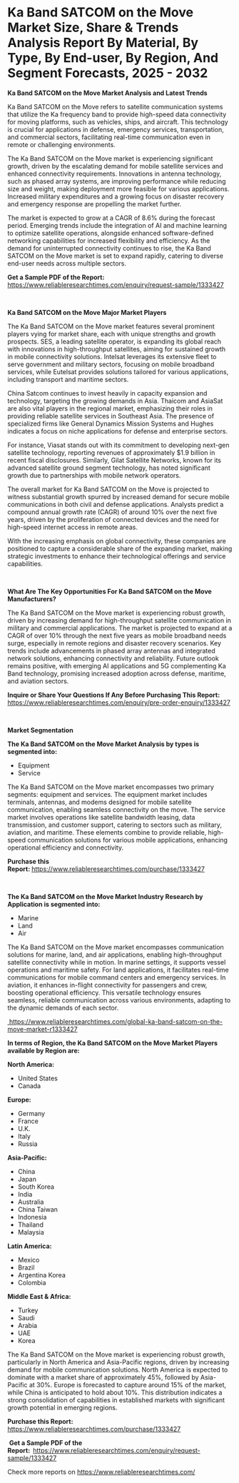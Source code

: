 <p><h1>Ka Band SATCOM on the Move Market Size, Share & Trends Analysis Report By Material, By Type, By End-user, By Region, And Segment Forecasts, 2025 - 2032</h1></p><p><strong>Ka Band SATCOM on the Move Market Analysis and Latest Trends</strong></p>
<p><p>Ka Band SATCOM on the Move refers to satellite communication systems that utilize the Ka frequency band to provide high-speed data connectivity for moving platforms, such as vehicles, ships, and aircraft. This technology is crucial for applications in defense, emergency services, transportation, and commercial sectors, facilitating real-time communication even in remote or challenging environments.</p><p>The Ka Band SATCOM on the Move market is experiencing significant growth, driven by the escalating demand for mobile satellite services and enhanced connectivity requirements. Innovations in antenna technology, such as phased array systems, are improving performance while reducing size and weight, making deployment more feasible for various applications. Increased military expenditures and a growing focus on disaster recovery and emergency response are propelling the market further.</p><p>The market is expected to grow at a CAGR of 8.6% during the forecast period. Emerging trends include the integration of AI and machine learning to optimize satellite operations, alongside enhanced software-defined networking capabilities for increased flexibility and efficiency. As the demand for uninterrupted connectivity continues to rise, the Ka Band SATCOM on the Move market is set to expand rapidly, catering to diverse end-user needs across multiple sectors.</p></p>
<p><strong>Get a Sample PDF of the Report:&nbsp;</strong> <a href="https://www.reliableresearchtimes.com/enquiry/request-sample/1333427?utm_campaign=2241&utm_medium=2&utm_source=Github&utm_content=ia&utm_term=24032025&utm_id=ka-band-satcom-on-the-move">https://www.reliableresearchtimes.com/enquiry/request-sample/1333427</a></p>
<p>&nbsp;</p>
<p><strong>Ka Band SATCOM on the Move Major Market Players</strong></p>
<p><p>The Ka Band SATCOM on the Move market features several prominent players vying for market share, each with unique strengths and growth prospects. SES, a leading satellite operator, is expanding its global reach with innovations in high-throughput satellites, aiming for sustained growth in mobile connectivity solutions. Intelsat leverages its extensive fleet to serve government and military sectors, focusing on mobile broadband services, while Eutelsat provides solutions tailored for various applications, including transport and maritime sectors.</p><p>China Satcom continues to invest heavily in capacity expansion and technology, targeting the growing demands in Asia. Thaicom and AsiaSat are also vital players in the regional market, emphasizing their roles in providing reliable satellite services in Southeast Asia. The presence of specialized firms like General Dynamics Mission Systems and Hughes indicates a focus on niche applications for defense and enterprise sectors.</p><p>For instance, Viasat stands out with its commitment to developing next-gen satellite technology, reporting revenues of approximately $1.9 billion in recent fiscal disclosures. Similarly, Gilat Satellite Networks, known for its advanced satellite ground segment technology, has noted significant growth due to partnerships with mobile network operators.</p><p>The overall market for Ka Band SATCOM on the Move is projected to witness substantial growth spurred by increased demand for secure mobile communications in both civil and defense applications. Analysts predict a compound annual growth rate (CAGR) of around 10% over the next five years, driven by the proliferation of connected devices and the need for high-speed internet access in remote areas.</p><p>With the increasing emphasis on global connectivity, these companies are positioned to capture a considerable share of the expanding market, making strategic investments to enhance their technological offerings and service capabilities.</p></p>
<p>&nbsp;</p>
<p><strong>What Are The Key Opportunities For Ka Band SATCOM on the Move Manufacturers?</strong></p>
<p><p>The Ka Band SATCOM on the Move market is experiencing robust growth, driven by increasing demand for high-throughput satellite communication in military and commercial applications. The market is projected to expand at a CAGR of over 10% through the next five years as mobile broadband needs surge, especially in remote regions and disaster recovery scenarios. Key trends include advancements in phased array antennas and integrated network solutions, enhancing connectivity and reliability. Future outlook remains positive, with emerging AI applications and 5G complementing Ka Band technology, promising increased adoption across defense, maritime, and aviation sectors.</p></p>
<p><strong>Inquire or Share Your Questions If Any Before Purchasing This Report:</strong> <a href="https://www.reliableresearchtimes.com/enquiry/pre-order-enquiry/1333427?utm_campaign=2241&utm_medium=2&utm_source=Github&utm_content=ia&utm_term=24032025&utm_id=ka-band-satcom-on-the-move">https://www.reliableresearchtimes.com/enquiry/pre-order-enquiry/1333427</a></p>
<p>&nbsp;</p>
<p><strong>Market Segmentation</strong></p>
<p><strong>The Ka Band SATCOM on the Move Market Analysis by types is segmented into:</strong></p>
<p><ul><li>Equipment</li><li>Service</li></ul></p>
<p><p>The Ka Band SATCOM on the Move market encompasses two primary segments: equipment and services. The equipment market includes terminals, antennas, and modems designed for mobile satellite communication, enabling seamless connectivity on the move. The service market involves operations like satellite bandwidth leasing, data transmission, and customer support, catering to sectors such as military, aviation, and maritime. These elements combine to provide reliable, high-speed communication solutions for various mobile applications, enhancing operational efficiency and connectivity.</p></p>
<p><strong>Purchase this Report:&nbsp;</strong><a href="https://www.reliableresearchtimes.com/purchase/1333427?utm_campaign=2241&utm_medium=2&utm_source=Github&utm_content=ia&utm_term=24032025&utm_id=ka-band-satcom-on-the-move">https://www.reliableresearchtimes.com/purchase/1333427</a></p>
<p>&nbsp;</p>
<p><strong>The Ka Band SATCOM on the Move Market Industry Research by Application is segmented into:</strong></p>
<p><ul><li>Marine</li><li>Land</li><li>Air</li></ul></p>
<p><p>The Ka Band SATCOM on the Move market encompasses communication solutions for marine, land, and air applications, enabling high-throughput satellite connectivity while in motion. In marine settings, it supports vessel operations and maritime safety. For land applications, it facilitates real-time communications for mobile command centers and emergency services. In aviation, it enhances in-flight connectivity for passengers and crew, boosting operational efficiency. This versatile technology ensures seamless, reliable communication across various environments, adapting to the dynamic demands of each sector.</p></p>
<p><a href="https://www.reliableresearchtimes.com/global-ka-band-satcom-on-the-move-market-r1333427?utm_campaign=2241&utm_medium=2&utm_source=Github&utm_content=ia&utm_term=24032025&utm_id=ka-band-satcom-on-the-move">&nbsp;https://www.reliableresearchtimes.com/global-ka-band-satcom-on-the-move-market-r1333427</a></p>
<p><strong>In terms of Region, the Ka Band SATCOM on the Move Market Players available by Region are:</strong></p>
<p>
    <p> <strong> North America: </strong>
        <ul>
            <li>United States</li>
            <li>Canada</li>
        </ul>
        </p> 
    <p> <strong> Europe: </strong>
        <ul>
            <li>Germany</li>
            <li>France</li>
            <li>U.K.</li>
            <li>Italy</li>
            <li>Russia</li>
        </ul>
        </p> 
    <p> <strong> Asia-Pacific: </strong>
        <ul>
            <li>China</li>
            <li>Japan</li>
            <li>South Korea</li>
            <li>India</li>
            <li>Australia</li>
            <li>China Taiwan</li>
            <li>Indonesia</li>
            <li>Thailand</li>
            <li>Malaysia</li>
        </ul>
        </p> 
    <p> <strong> Latin America: </strong>
        <ul>
            <li>Mexico</li>
            <li>Brazil</li>
            <li>Argentina Korea</li>
            <li>Colombia</li>
        </ul>
        </p> 
    <p> <strong> Middle East & Africa: </strong>
        <ul>
            <li>Turkey</li>
            <li>Saudi</li>
            <li>Arabia</li>
            <li>UAE</li>
            <li>Korea</li>
        </ul>
    </p>
    </p>
<p><p>The Ka Band SATCOM on the Move market is experiencing robust growth, particularly in North America and Asia-Pacific regions, driven by increasing demand for mobile communication solutions. North America is expected to dominate with a market share of approximately 45%, followed by Asia-Pacific at 30%. Europe is forecasted to capture around 15% of the market, while China is anticipated to hold about 10%. This distribution indicates a strong consolidation of capabilities in established markets with significant growth potential in emerging regions.</p></p>
<p><strong>Purchase this Report: </strong><a href="https://www.reliableresearchtimes.com/purchase/1333427?utm_campaign=2241&utm_medium=2&utm_source=Github&utm_content=ia&utm_term=24032025&utm_id=ka-band-satcom-on-the-move">https://www.reliableresearchtimes.com/purchase/1333427</a></p>
<p>&nbsp;<strong>Get a Sample PDF of the Report:&nbsp;&nbsp;</strong><a href="https://www.reliableresearchtimes.com/enquiry/request-sample/1333427?utm_campaign=2241&utm_medium=2&utm_source=Github&utm_content=ia&utm_term=24032025&utm_id=ka-band-satcom-on-the-move">https://www.reliableresearchtimes.com/enquiry/request-sample/1333427</a></p>
<p><strong></strong></p>
<p>Check more reports on <a href="https://www.reliableresearchtimes.com/?utm_campaign=2241&utm_medium=2&utm_source=Github&utm_content=ia&utm_term=24032025&utm_id=ka-band-satcom-on-the-move">https://www.reliableresearchtimes.com/</a></p>